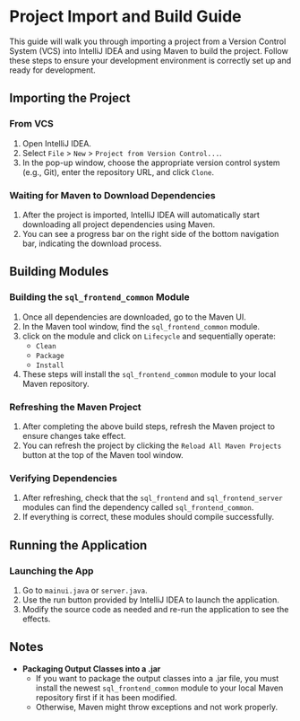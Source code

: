 

# Project Import and Build Guide

This guide will walk you through importing a project from a Version Control System (VCS) into IntelliJ IDEA and using Maven to build the project. Follow these steps to ensure your development environment is correctly set up and ready for development.

## Importing the Project

### From VCS

1. Open IntelliJ IDEA.
2. Select `File` > `New` > `Project from Version Control...`.
3. In the pop-up window, choose the appropriate version control system (e.g., Git), enter the repository URL, and click `Clone`.

### Waiting for Maven to Download Dependencies

1. After the project is imported, IntelliJ IDEA will automatically start downloading all project dependencies using Maven.
2. You can see a progress bar on the right side of the bottom navigation bar, indicating the download process.

## Building Modules

### Building the `sql_frontend_common` Module

1. Once all dependencies are downloaded, go to the Maven UI.
2. In the Maven tool window, find the `sql_frontend_common` module.
3. click on the module and click on `Lifecycle` and sequentially operate:
   - `Clean`
   - `Package`
   - `Install`
4. These steps will install the `sql_frontend_common` module to your local Maven repository.

### Refreshing the Maven Project

1. After completing the above build steps, refresh the Maven project to ensure changes take effect.
2. You can refresh the project by clicking the `Reload All Maven Projects` button at the top of the Maven tool window.

### Verifying Dependencies

1. After refreshing, check that the `sql_frontend` and `sql_frontend_server` modules can find the dependency called `sql_frontend_common`.
2. If everything is correct, these modules should compile successfully.

## Running the Application

### Launching the App

1. Go to `mainui.java` or `server.java`.
2. Use the run button provided by IntelliJ IDEA to launch the application.
3. Modify the source code as needed and re-run the application to see the effects.

## Notes

- **Packaging Output Classes into a .jar**
  - If you want to package the output classes into a .jar file, you must install the newest `sql_frontend_common` module to your local Maven repository first if it has been modified.
  - Otherwise, Maven might throw exceptions and not work properly.
